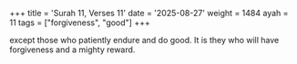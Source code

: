 +++
title = 'Surah 11, Verses 11'
date = '2025-08-27'
weight = 1484
ayah = 11
tags = ["forgiveness", "good"]
+++

except those who patiently endure and do good. It is they who will have forgiveness and a mighty reward.